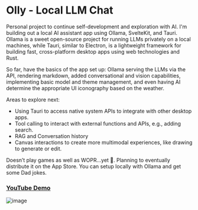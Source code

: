 # Olly - Local LLM Chat

Personal project to continue self-development and exploration with AI. I'm building out a local AI assistant app using Ollama, SvelteKit, and Tauri. Ollama is a sweet open-source project for running LLMs privately on a local machines, while Tauri, similar to Electron, is a lightweight framework for building fast, cross-platform desktop apps using web technologies and Rust.

So far, have the basics of the app set up: Ollama serving the LLMs via the API, rendering markdown, added conversational and vision capabilities, implementing basic model and theme management, and even having AI determine the appropriate UI iconography based on the weather.

Areas to explore next:

- Using Tauri to access native system APIs to integrate with other desktop apps.
- Tool calling to interact with external functions and APIs, e.g., adding search.
- RAG and Conversation history
- Canvas interactions to create more multimodal experiences, like drawing to generate or edit.

Doesn’t play games as well as WOPR...yet 🙂. Planning to eventually distribute it on the App Store. You can setup locally with Ollama and get some Dad jokes.

### [YouTube Demo](https://youtu.be/j8HyOpyCduw)

![image](/static/Olly.gif)


